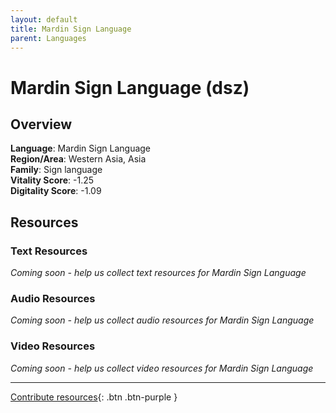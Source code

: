 ```yaml
---
layout: default
title: Mardin Sign Language
parent: Languages
---
```


# Mardin Sign Language (dsz)

## Overview

**Language**: Mardin Sign Language  
**Region/Area**: Western Asia, Asia  
**Family**: Sign language  
**Vitality Score**: -1.25  
**Digitality Score**: -1.09  

## Resources

### Text Resources
*Coming soon - help us collect text resources for Mardin Sign Language*

### Audio Resources
*Coming soon - help us collect audio resources for Mardin Sign Language*

### Video Resources
*Coming soon - help us collect video resources for Mardin Sign Language*

---

[Contribute resources](https://fairtrain.github.io/){: .btn .btn-purple }
